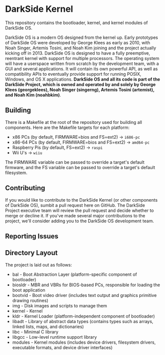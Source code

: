 DarkSide Kernel
===============
This repository contains the bootloader, kernel, and kernel modules of DarkSide OS.

DarkSide OS is a modern OS designed from the kernel up. Early prototypes of DarkSide OS were developed by George Klees as early as 2010, with Noah Singer, Artemis Tosini, and Noah Kim joining and the project actually kicking off in 2013. DarkSide OS is designed to have a fully preemptive, reentrant kernel with support for multiple processors. The operating system will have a userspace written from scratch by the development team, with a GUI and several applications. It will contain its own powerful API, as well as compatibility APIs to eventually provide support for running POSIX, Windows, and OS X applications.  **DarkSide OS and all its code is part of the DarkSide Project, which is owned and operated by and solely by George Klees (georgeklees), Noah Singer (singerng), Artemis Tosini (artemist), and Noah Kim (noahbkim)**.

Building
--------
There is a Makefile at the root of the repository used for building all components. Here are the Makefile targets for each platform:
* x86 PCs (by default, FIRMWARE=bios and FS=ext2) → `i686-pc`
* x86-64 PCs (by default, FIRMWARE=bios and FS=ext2) → `amd64-pc`
* Raspberry Pis (by default, FS=ext2) → `raspi`
* Wii U's → `wiiu`

The FIRMWARE variable can be passed to override a target's default firmware, and the FS variable can be passed to override a target's default filesystem.

Contributing
------------
If you would like to contribute to the DarkSide Kernel (or other components of DarkSide OS), sumbit a pull request here on GitHub. The DarkSide Project executive team will review the pull request and decide whether to merge or decline it. If you've made several major contributions to the project, we'll consider adding you to the DarkSide OS development team.

Reporting Issues
----------------

Directory Layout
----------------
The project is laid out as follows:
* bal - Boot Abstraction Layer (platform-specific component of bootloader)
* biosldr - MBR and VBRs for BIOS-based PCs, responsible for loading the boot application
* bootvid - Boot video driver (includes text output and graphics primitive drawing routines)
* img - Disk images and scripts to manage them
* kernel - Kernel
* kldr - Kernel Loader (platform-independent component of bootloader)
* libadt - Library of abstract data types (contains types such as arrays, linked lists, maps, and dictionaries)
* libc - Minimal C library
* libgcc - Low-level runtime support library
* modules - Kernel modules (includes device drivers, filesystem drivers, executable formats, and device driver interfaces)

